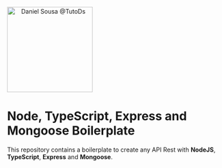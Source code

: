 <a style="text-align:center" href="#"><img src="https://i.ibb.co/FVw9wS8/dsousa-logo.png" alt="Daniel Sousa @TutoDs" width="200px" align="center" border="0"></a>

# Node, TypeScript, Express and Mongoose Boilerplate

This repository contains a boilerplate to create any API Rest with **NodeJS**, **TypeScript**, **Express** and **Mongoose**.
